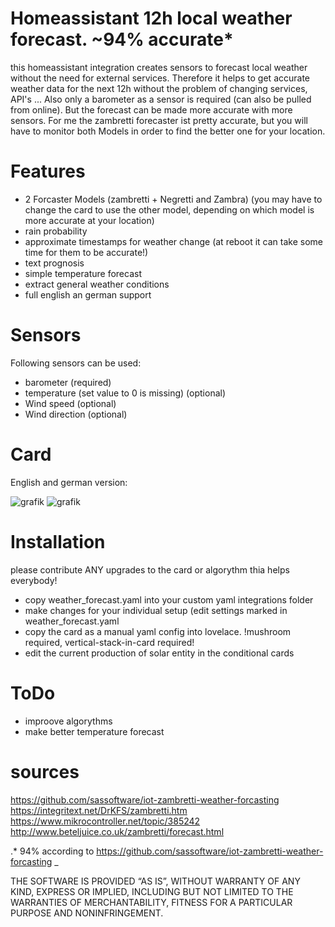 # Homeassistant 12h local weather forecast. ~94% accurate*

this homeassistant integration creates sensors to forecast local weather without the need for external services.
Therefore it helps to get accurate weather data for the next 12h without the problem of changing services, API's ...
Also only a barometer as a sensor is required (can also be pulled from online). But the forecast can be made more accurate with more sensors.
For me the zambretti forecaster ist pretty accurate, but you will have to monitor both Models in order to find the better one for your location.

# Features
* 2 Forcaster Models (zambretti + Negretti and Zambra)
  (you may have to change the card to use the other model, depending on which model is more accurate at your location)
* rain probability
* approximate timestamps for weather change (at reboot it can take some time for them to be accurate!)
* text prognosis
* simple temperature forecast
* extract general weather conditions
* full english an german support

# Sensors
Following sensors can be used:
* barometer (required)
* temperature (set value to 0 is missing) (optional)
* Wind speed (optional)
* Wind direction (optional)

# Card
English and german version:

![grafik](https://github.com/HAuser1234/homeassistant-local-weather-forecast/assets/122117318/3a4cb58b-617f-4a9a-8fb2-ec723a5b05c0)
![grafik](https://github.com/HAuser1234/homeassistant-local-weather-forecast/assets/122117318/19c8220a-4bfe-4a0f-a82a-c968cbfd5b31)


# Installation
please contribute ANY upgrades to the card or algorythm thia helps everybody!
* copy weather_forecast.yaml into your custom yaml integrations folder
* make changes for your individual setup (edit settings marked in weather_forecast.yaml
* copy the card as a manual yaml config into lovelace. !mushroom required, vertical-stack-in-card required!
* edit the current production of solar entity in the conditional cards

# ToDo
* improove algorythms
* make better temperature forecast

# sources
https://github.com/sassoftware/iot-zambretti-weather-forcasting
https://integritext.net/DrKFS/zambretti.htm
https://www.mikrocontroller.net/topic/385242
http://www.beteljuice.co.uk/zambretti/forecast.html

.* 94% according to https://github.com/sassoftware/iot-zambretti-weather-forcasting
_

THE SOFTWARE IS PROVIDED “AS IS”, WITHOUT WARRANTY OF ANY KIND, EXPRESS OR IMPLIED, INCLUDING BUT NOT LIMITED TO THE WARRANTIES OF MERCHANTABILITY, FITNESS FOR A PARTICULAR PURPOSE AND NONINFRINGEMENT.

